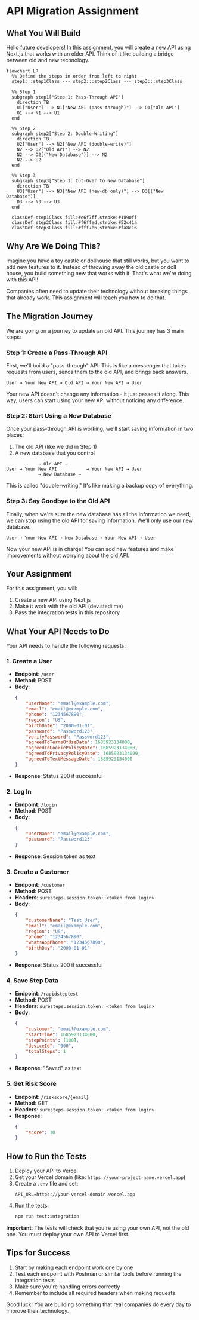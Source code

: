 # API Migration Assignment

## What You Will Build

Hello future developers! In this assignment, you will create a new API using Next.js that works with an older API. Think of it like building a bridge between old and new technology.

```mermaid
flowchart LR
  %% Define the steps in order from left to right
  step1:::step1Class --- step2:::step2Class --- step3:::step3Class

  %% Step 1
  subgraph step1["Step 1: Pass-Through API"]
    direction TB
    U1["User"] --> N1["New API (pass-through)"] --> O1["Old API"]
    O1 --> N1 --> U1
  end

  %% Step 2
  subgraph step2["Step 2: Double-Writing"]
    direction TB
    U2["User"] --> N2["New API (double-write)"]
    N2 --> O2["Old API"] --> N2
    N2 --> D2[("New Database")] --> N2
    N2 --> U2
  end

  %% Step 3
  subgraph step3["Step 3: Cut-Over to New Database"]
    direction TB
    U3["User"] --> N3["New API (new-db only)"] --> D3[("New Database")]
    D3 --> N3 --> U3
  end

  classDef step1Class fill:#e6f7ff,stroke:#1890ff
  classDef step2Class fill:#f6ffed,stroke:#52c41a
  classDef step3Class fill:#fff7e6,stroke:#fa8c16
```

## Why Are We Doing This?

Imagine you have a toy castle or dollhouse that still works, but you want to add new features to it. Instead of throwing away the old castle or doll house, you build something new that works with it. That's what we're doing with this API!

Companies often need to update their technology without breaking things that already work. This assignment will teach you how to do that.

## The Migration Journey

We are going on a journey to update an old API. This journey has 3 main steps:

### Step 1: Create a Pass-Through API

First, we'll build a "pass-through" API. This is like a messenger that takes requests from users, sends them to the old API, and brings back answers.

```
User → Your New API → Old API → Your New API → User
```

Your new API doesn't change any information - it just passes it along. This way, users can start using your new API without noticing any difference.

### Step 2: Start Using a New Database

Once your pass-through API is working, we'll start saving information in two places:

1. The old API (like we did in Step 1)
2. A new database that you control

```
            → Old API →
User → Your New API           → Your New API → User
            → New Database →
```

This is called "double-writing." It's like making a backup copy of everything.

### Step 3: Say Goodbye to the Old API

Finally, when we're sure the new database has all the information we need, we can stop using the old API for saving information. We'll only use our new database.

```
User → Your New API → New Database → Your New API → User
```

Now your new API is in charge! You can add new features and make improvements without worrying about the old API.

## Your Assignment

For this assignment, you will:

1. Create a new API using Next.js
2. Make it work with the old API (dev.stedi.me)
3. Pass the integration tests in this repository

## What Your API Needs to Do

Your API needs to handle the following requests:

### 1. Create a User

- **Endpoint**: `/user`
- **Method**: POST
- **Body**:
    ```json
    {
        "userName": "email@example.com",
        "email": "email@example.com",
        "phone": "1234567890",
        "region": "US",
        "birthDate": "2000-01-01",
        "password": "Password123",
        "verifyPassword": "Password123",
        "agreedToTermsOfUseDate": 1685923134000,
        "agreedToCookiePolicyDate": 1685923134000,
        "agreedToPrivacyPolicyDate": 1685923134000,
        "agreedToTextMessageDate": 1685923134000
    }
    ```
- **Response**: Status 200 if successful

### 2. Log In

- **Endpoint**: `/login`
- **Method**: POST
- **Body**:
    ```json
    {
        "userName": "email@example.com",
        "password": "Password123"
    }
    ```
- **Response**: Session token as text

### 3. Create a Customer

- **Endpoint**: `/customer`
- **Method**: POST
- **Headers**: `suresteps.session.token: <token from login>`
- **Body**:
    ```json
    {
        "customerName": "Test User",
        "email": "email@example.com",
        "region": "US",
        "phone": "1234567890",
        "whatsAppPhone": "1234567890",
        "birthDay": "2000-01-01"
    }
    ```
- **Response**: Status 200 if successful

### 4. Save Step Data

- **Endpoint**: `/rapidsteptest`
- **Method**: POST
- **Headers**: `suresteps.session.token: <token from login>`
- **Body**:
    ```json
    {
        "customer": "email@example.com",
        "startTime": 1685923134000,
        "stepPoints": [100],
        "deviceId": "000",
        "totalSteps": 1
    }
    ```
- **Response**: "Saved" as text

### 5. Get Risk Score

- **Endpoint**: `/riskscore/{email}`
- **Method**: GET
- **Headers**: `suresteps.session.token: <token from login>`
- **Response**:
    ```json
    {
        "score": 10
    }
    ```

## How to Run the Tests

1. Deploy your API to Vercel
2. Get your Vercel domain (like: `https://your-project-name.vercel.app`)
3. Create a `.env` file and set:
    ```
    API_URL=https://your-vercel-domain.vercel.app
    ```
4. Run the tests:
    ```bash
    npm run test:integration
    ```

**Important**: The tests will check that you're using your own API, not the old one. You must deploy your own API to Vercel first.

## Tips for Success

1. Start by making each endpoint work one by one
2. Test each endpoint with Postman or similar tools before running the integration tests
3. Make sure you're handling errors correctly
4. Remember to include all required headers when making requests

Good luck! You are building something that real companies do every day to improve their technology.
